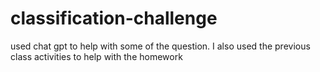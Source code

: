 # classification-challenge

used chat gpt to help with some of the question. I also used the previous class activities to help with the homework
